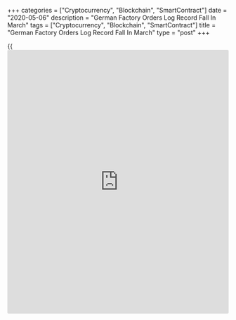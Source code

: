 +++
categories = ["Cryptocurrency", "Blockchain", "SmartContract"]
date = "2020-05-06"
description = "German Factory Orders Log Record Fall In March"
tags = ["Cryptocurrency", "Blockchain", "SmartContract"]
title = "German Factory Orders Log Record Fall In March"
type = "post"
+++

{{<iframe id="large-banner" src="https://www.bounty.group/#slide=24.0" width="100%" height="600" scrolling="no" style="border: 0px solid rgb(216, 221, 230); border-radius: 3px;">}}

Germany's factory orders declined the most since the records began in
1991, as measures to contain the spread of [coronavirus][1], or
covid-19, pandemic dampened both domestic and foreign demand.

Factory orders declined sharply by 15.6 percent on a monthly basis in
March, much bigger than the 1.2 percent drop posted in February, data
published by Destatis revealed Wednesday.

This was the biggest fall since January 1991 and also larger than the
expected decrease of 10 percent.

Domestic orders slid 14.8 percent and foreign orders fell 16.1 percent
from the previous month.

Excluding major orders, new orders in manufacturing were 15.5 percent
lower than in the previous month.

On a yearly basis, overall factory orders decreased 16 percent, in
contrast to a 1.9 percent rise in February.

Data showed that turnover in manufacturing declined 11.5 percent month-
on-month in March versus an increase of 0.5 percent in February.

The [economy][2] ministry said a sharp decline in production next month
can be expected due to covid-19 pandemic.

The statistical office is scheduled to issue industrial production data
for March. Economists expect output to fall 7.4 percent on month,
reversing a 0.3 percent rise in February.

Elsewhere, Purchasing Managers' survey showed that the downturn in the
German private sector deepened in April.

The covid-19 pandemic and subsequent lockdowns led to record decreases
in both manufacturing and services output. The composite output index
posted a historic low of 17.4, down from the previous record of 35.0 in
March and the flash reading of 17.1.

The services PMI came in at an all-time low 16.2 versus 31.7 in the
previous month. The initial reading was 15.9.

Nonetheless, the decline in Germany's economy has been less severe than
in France, Italy and Spain, where lockdowns have been more strict, Phil
Smith, a principal economist at IHS Markit said.

For comments and feedback [contact](https://www.playgroundfx.com/contact/): editorial@rtt[news](https://www.letsplayfx.com/blog/forex-news-website/).com

[Economic News][2]

 **What parts of the world are seeing the best (and worst) economic
performances lately? Click[here][3] to check out our [Econ Scorecard][3]
and find out! See up-to-the-moment [ranking](https://www.playgroundfx.com/blog/crypto-exchange-ranking/)s for the best and worst
performers in [GDP][3], [unemployment rate][4], [inflation][5] and much
more.**

   1. www.rtt[news](https://www.letsplayfx.com/blog/forex-news-website/).com/list/coronavirus.aspx
   2. www.rtt[news](https://www.letsplayfx.com/blog/forex-news-website/).com/Content/EconomicNews.aspx
   3. www.rtt[news](https://www.letsplayfx.com/blog/forex-news-website/).com/economic-scorecard/world-rank/GDP/highest-performance.aspx
   4. www.rtt[news](https://www.letsplayfx.com/blog/forex-news-website/).com/economic-scorecard/world-rank/unemployment-rate/lowest-performance.aspx
   5. www.rtt[news](https://www.letsplayfx.com/blog/forex-news-website/).com/economic-scorecard/world-rank/CPI/highest-performance.aspx